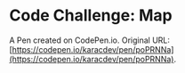 # Code Challenge: Map

A Pen created on CodePen.io. Original URL: [https://codepen.io/karacdev/pen/poPRNNa](https://codepen.io/karacdev/pen/poPRNNa).


